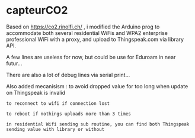 # capteurCO2

Based on https://co2.rinolfi.ch/ , i modified the Arduino prog to accommodate both several residential WiFis and WPA2 enterprise professional WiFi with a proxy, and upload to Thingspeak.com via library API.

A few lines are useless for now, but could be use for Eduroam in near futur...

There are also a lot of debug lines via serial print...

Also added mecanisism :
    to avoid dropped value for too long when update on Thingspeak is invalid
  
    to reconnect to wifi if connection lost
  
    to reboot if nothings uploads more than 3 times
  
    in residential Wifi sending sub routine, you can find both Thingspeak sending value with library or without
  
